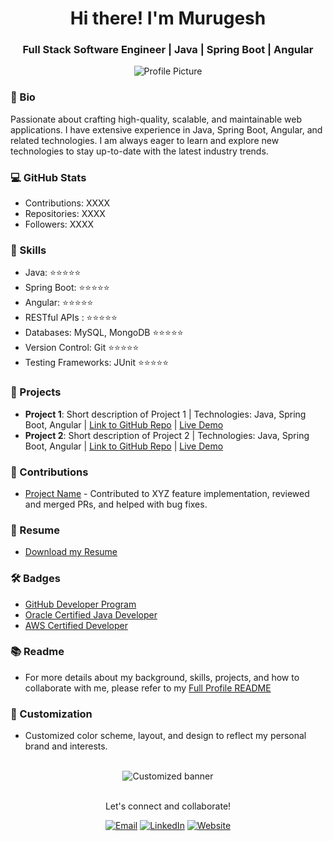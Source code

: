 <div align="center">
  <h1>Hi there! I'm Murugesh</h1>
  <h3>Full Stack Software Engineer | Java | Spring Boot | Angular</h3>
</div>

<div align="center">
  <img src="https://your-profile-picture-url" alt="Profile Picture">
</div>

### 📝 Bio
Passionate about crafting high-quality, scalable, and maintainable web applications. I have extensive experience in Java, Spring Boot, Angular, and related technologies. I am always eager to learn and explore new technologies to stay up-to-date with the latest industry trends.

### 💻 GitHub Stats
- Contributions: XXXX
- Repositories: XXXX
- Followers: XXXX

### 🚀 Skills
- Java: ⭐⭐⭐⭐⭐
- Spring Boot: ⭐⭐⭐⭐⭐
- Angular: ⭐⭐⭐⭐⭐
- RESTful APIs : ⭐⭐⭐⭐⭐
- Databases: MySQL, MongoDB ⭐⭐⭐⭐⭐
- Version Control: Git ⭐⭐⭐⭐⭐
- Testing Frameworks: JUnit ⭐⭐⭐⭐⭐

### 🔨 Projects
- **Project 1**: Short description of Project 1 | Technologies: Java, Spring Boot, Angular | [Link to GitHub Repo](https://github.com/yourusername/project1) | [Live Demo](https://project1-demo.com)
- **Project 2**: Short description of Project 2 | Technologies: Java, Spring Boot, Angular | [Link to GitHub Repo](https://github.com/yourusername/project2) | [Live Demo](https://project2-demo.com)

### 🌟 Contributions
- [Project Name](https://github.com/organization/project) - Contributed to XYZ feature implementation, reviewed and merged PRs, and helped with bug fixes.

### 📄 Resume
- [Download my Resume](https://your-resume-link.com)

### 🛠️ Badges
- [GitHub Developer Program](https://developer.github.com/program/)
- [Oracle Certified Java Developer](https://education.oracle.com/java-certification)
- [AWS Certified Developer](https://aws.amazon.com/certification/)

### 📚 Readme
- For more details about my background, skills, projects, and how to collaborate with me, please refer to my [Full Profile README](https://your-github-profile.com)

### 🎨 Customization
- Customized color scheme, layout, and design to reflect my personal brand and interests.

</br>

<div align="center">
  <img src="https://your-customized-gif-or-image-url" alt="Customized banner">
</div>

</br>

<div align="center">
  <p>Let's connect and collaborate!</p>
  <a href="mailto:your.email@example.com"><img src="https://img.shields.io/badge/Email-me-blue" alt="Email"></a>
  <a href="https://linkedin.com/in/your-linkedin-url"><img src="https://img.shields.io/badge/LinkedIn-Connect-blue" alt="LinkedIn"></a>
  <a href="https://your-website-url.com"><img src="https://img.shields.io/badge/Website-Visit-blue" alt="Website"></a>
</div>
